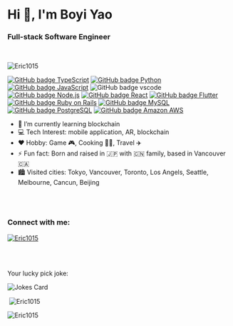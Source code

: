 <h1>Hi 👋, I'm Boyi Yao</h1>
<h3>Full-stack Software Engineer</h3>

<br />

<p align="left"> <img src="https://komarev.com/ghpvc/?username=Eric1015&label=Profile%20views&color=0e75b6&style=flat" alt="Eric1015" /> </p>

<div align="left">

[![GitHub badge TypeScript](https://img.shields.io/badge/TypeScript-007ACC?style=for-the-badge&logo=typescript&logoColor=white)](#typescriptjavascript)
[![GitHub badge Python](https://img.shields.io/badge/Python-FFD43B?style=for-the-badge&logo=python&logoColor=blue)](#python)
[![GitHub badge JavaScript](https://img.shields.io/badge/JavaScript-323330?style=for-the-badge&logo=javascript&logoColor=F7DF1E)](#typescriptjavascript)
![GitHub badge vscode](https://img.shields.io/badge/VSCode-0078D4?style=for-the-badge&logo=visual%20studio%20code&logoColor=white)
[![GitHub badge Node.js](https://img.shields.io/badge/Node.js-339933?style=for-the-badge&logo=nodedotjs&logoColor=white)](#nodejs)
[![GitHub badge React](https://img.shields.io/badge/React-20232A?style=for-the-badge&logo=react&logoColor=61DAFB)](#react)
[![GitHub badge Flutter](https://img.shields.io/badge/Flutter-02569B?style=for-the-badge&logo=flutter&logoColor=white)](#flutter)
[![GitHub badge Ruby on Rails](https://img.shields.io/badge/Ruby_on_Rails-CC0000?style=for-the-badge&logo=ruby-on-rails&logoColor=white)](#ruby-on-rails)
[![GitHub badge MySQL](https://img.shields.io/badge/MySQL-005C84?style=for-the-badge&logo=mysql&logoColor=white)](#mysql)
[![GitHub badge PostgreSQL](https://img.shields.io/badge/PostgreSQL-316192?style=for-the-badge&logo=postgresql&logoColor=white)](#mysqlpostgresql)
[![GitHub badge Amazon AWS](https://img.shields.io/badge/Amazon_AWS-FF9900?style=for-the-badge&logo=amazonaws&logoColor=white)](#amazon-aws)


</div>

- 🌱 I’m currently learning blockchain
- 💻 Tech Interest: mobile application, AR, blockchain
- ❤️ Hobby: Game 🎮, Cooking 👨‍🍳, Travel ✈️
- ⚡ Fun fact: Born and raised in 🇯🇵 with 🇨🇳 family, based in Vancouver 🇨🇦
- 🏙️ Visited cities: Tokyo, Vancouver, Toronto, Los Angels, Seattle, Melbourne, Cancun, Beijing

<br />
<br />

<h3 align="left">Connect with me:</h3>
<p align="left">
<a href="https://linkedin.com/in/boyi-yao" target="blank"><img src="https://img.shields.io/badge/LinkedIn-0077B5?style=for-the-badge&logo=linkedin&logoColor=white" alt="Eric1015" /></a>
</p>

<br />
<br />

Your lucky pick joke:

<img src="https://readme-jokes.vercel.app/api" alt="Jokes Card" />


<p>&nbsp;<img align="center" src="https://github-readme-stats.vercel.app/api?username=Eric1015&show_icons=true&locale=en&theme=tokyonight" alt="Eric1015" /></p>

<p><img align="center" src="https://github-readme-streak-stats.herokuapp.com/?user=Eric1015&" alt="Eric1015" /></p>




<!--
**Eric1015/Eric1015** is a ✨ _special_ ✨ repository because its `README.md` (this file) appears on your GitHub profile.

Here are some ideas to get you started:

- 🔭 I’m currently working on ...
- 🌱 I’m currently learning ...
- 👯 I’m looking to collaborate on ...
- 🤔 I’m looking for help with ...
- 💬 Ask me about ...
- 📫 How to reach me: ...
- 😄 Pronouns: ...
- ⚡ Fun fact: ...
-->
